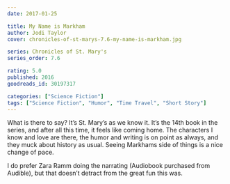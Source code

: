 ```yaml
---
date: 2017-01-25

title: My Name is Markham
author: Jodi Taylor
cover: chronicles-of-st-marys-7.6-my-name-is-markham.jpg

series: Chronicles of St. Mary's
series_order: 7.6

rating: 5.0
published: 2016
goodreads_id: 30197317

categories: ["Science Fiction"]
tags: ["Science Fiction", "Humor", "Time Travel", "Short Story"]
---
```


What is there to say? It’s St. Mary’s as we know it. It’s the 14th book in the series, and after all this time, it feels like coming home. The characters I know and love are there, the humor and writing is on point as always, and they muck about history as usual. Seeing Markhams side of things is a nice change of pace.

<!--more-->

I do prefer Zara Ramm doing the narrating (Audiobook purchased from Audible), but that doesn’t detract from the great fun this was.
